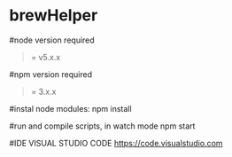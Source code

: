 # brewHelper

#node version required
>= v5.x.x

#npm version required
>= 3.x.x

#instal node modules:
npm install 

#run and compile scripts,  in watch mode
npm start

#IDE VISUAL STUDIO CODE
https://code.visualstudio.com